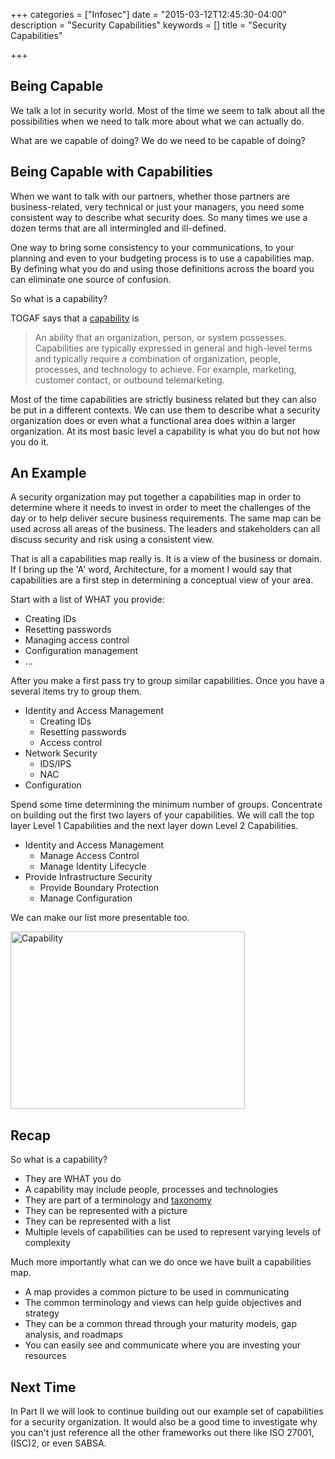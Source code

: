 +++
categories = ["Infosec"]
date = "2015-03-12T12:45:30-04:00"
description = "Security Capabilities"
keywords = []
title = "Security Capabilities"

+++

## Being Capable

We talk a lot in security world. Most of the time we seem to talk about all the possibilities when we need to talk more about what we can actually do.

What are we capable of doing? We do we need to be capable of doing?

## Being Capable with Capabilities

When we want to talk with our partners, whether those partners are business-related, very technical or just your managers, you need some consistent way to describe what security does. So many times we use a dozen terms that are all intermingled and ill-defined.

One way to bring some consistency to your communications, to your planning and even to your budgeting process is to use a capabilities map. By defining what you do and using those definitions across the board you can eliminate one source of confusion.

So what is a capability?

TOGAF says that a [capability][1] is

> An ability that an organization, person, or system possesses. Capabilities are typically expressed in general and high-level terms and typically require a combination of organization, people, processes, and technology to achieve. For example, marketing, customer contact, or outbound telemarketing.

Most of the time capabilities are strictly business related but they can also be put in a different contexts. We can use them to describe what a security organization does or even what a functional area does within a larger organization. At its most basic level a capability is what you do but not how you do it.

## An Example

A security organization may put together a capabilities map in order to determine where it needs to invest in order to meet the challenges of the day or to help deliver secure business requirements. The same map can be used across all areas of the business. The leaders and stakeholders can all discuss security and risk using a consistent view.

That is all a capabilities map really is. It is a view of the business or domain. If I bring up the 'A' word, Architecture, for a moment I would say that capabilities are a first step in determining a conceptual view of your area.

Start with a list of WHAT you provide:

*   Creating IDs
*   Resetting passwords
*   Managing access control
*   Configuration management
*   ...

After you make a first pass try to group similar capabilities. Once you have a several items try to group them.

*   Identity and Access Management 
    *   Creating IDs
    *   Resetting passwords
    *   Access control
*   Network Security 
    *   IDS/IPS
    *   NAC
*   Configuration

Spend some time determining the minimum number of groups. Concentrate on building out the first two layers of your capabilities. We will call the top layer Level 1 Capabilities and the next layer down Level 2 Capabilities.

*   Identity and Access Management  
    *   Manage Access Control
    *   Manage Identity Lifecycle
*   Provide Infrastructure Security 
    *   Provide Boundary Protection
    *   Manage Configuration

We can make our list more presentable too.

[<img src="http://www.secretchipmunk.com/wp-content/uploads/2013/09/Capability.png" alt="Capability" width="375" height="284" class="alignnone size-full wp-image-188" />][2]

## Recap

So what is a capability?

*   They are WHAT you do
*   A capability may include people, processes and technologies
*   They are part of a terminology and [taxonomy][3] 
*   They can be represented with a picture
*   They can be represented with a list
*   Multiple levels of capabilities can be used to represent varying levels of complexity

Much more importantly what can we do once we have built a capabilities map.

*   A map provides a common picture to be used in communicating
*   The common terminology and views can help guide objectives and strategy
*   They can be a common thread through your maturity models, gap analysis, and roadmaps
*   You can easily see and communicate where you are investing your resources

## Next Time

In Part II we will look to continue building out our example set of capabilities for a security organization. It would also be a good time to investigate why you can't just reference all the other frameworks out there like ISO 27001, (ISC)2, or even SABSA.

 [1]: http://pubs.opengroup.org/architecture/togaf9-doc/arch/chap03.html
 [2]: http://www.secretchipmunk.com/wp-content/uploads/2013/09/Capability.png
 [3]: http://en.wikipedia.org/wiki/Taxonomy

